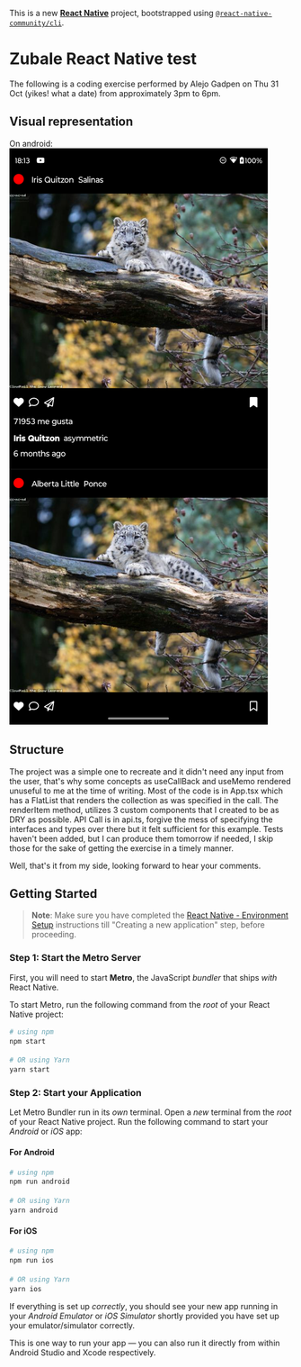 This is a new [**React Native**](https://reactnative.dev) project, bootstrapped using [`@react-native-community/cli`](https://github.com/react-native-community/cli).

# Zubale React Native test
The following is a coding exercise performed by Alejo Gadpen on Thu 31 Oct (yikes! what a date) from approximately 3pm to 6pm. 

## Visual representation
On android:
![Instagram clone example by Alejo Gadpen](./scrshot.png)


## Structure
The project was a simple one to recreate and it didn't need any input from the user, that's why some concepts as useCallBack and useMemo rendered unuseful to me at the time of writing. 
Most of the code is in App.tsx which has a FlatList that renders the collection as was specified in the call. The renderItem method, utilizes 3 custom components that I created to be as DRY as possible. 
API Call is in api.ts, forgive the mess of specifying the interfaces and types over there but it felt sufficient for this example. 
Tests haven't been added, but I can produce them tomorrow if needed, I skip those for the sake of getting the exercise in a timely manner. 

Well, that's it from my side, looking forward to hear your comments. 



## Getting Started

>**Note**: Make sure you have completed the [React Native - Environment Setup](https://reactnative.dev/docs/environment-setup) instructions till "Creating a new application" step, before proceeding.

### Step 1: Start the Metro Server

First, you will need to start **Metro**, the JavaScript _bundler_ that ships _with_ React Native.

To start Metro, run the following command from the _root_ of your React Native project:

```bash
# using npm
npm start

# OR using Yarn
yarn start
```

### Step 2: Start your Application

Let Metro Bundler run in its _own_ terminal. Open a _new_ terminal from the _root_ of your React Native project. Run the following command to start your _Android_ or _iOS_ app:

#### For Android

```bash
# using npm
npm run android

# OR using Yarn
yarn android
```

#### For iOS

```bash
# using npm
npm run ios

# OR using Yarn
yarn ios
```

If everything is set up _correctly_, you should see your new app running in your _Android Emulator_ or _iOS Simulator_ shortly provided you have set up your emulator/simulator correctly.

This is one way to run your app — you can also run it directly from within Android Studio and Xcode respectively.

